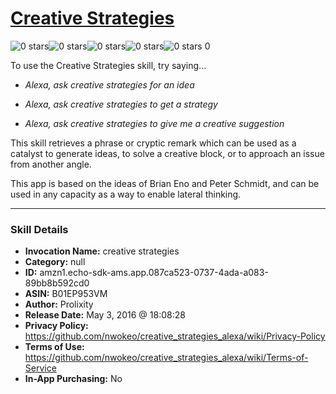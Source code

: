 # [Creative Strategies](http://alexa.amazon.com/#skills/amzn1.echo-sdk-ams.app.087ca523-0737-4ada-a083-89bb8b592cd0)
![0 stars](../../images/ic_star_border_black_18dp_1x.png)![0 stars](../../images/ic_star_border_black_18dp_1x.png)![0 stars](../../images/ic_star_border_black_18dp_1x.png)![0 stars](../../images/ic_star_border_black_18dp_1x.png)![0 stars](../../images/ic_star_border_black_18dp_1x.png) 0

To use the Creative Strategies skill, try saying...

* *Alexa, ask creative strategies for an idea*

* *Alexa, ask creative strategies to get a strategy*

* *Alexa, ask creative strategies to give me a creative suggestion*

This skill retrieves a phrase or cryptic remark which can be used as a catalyst to generate ideas,  to solve a creative block, or to approach an issue from another angle.

This app is based on the ideas of Brian Eno and Peter Schmidt, and can be used in any capacity as a way to enable lateral thinking.

***

### Skill Details

* **Invocation Name:** creative strategies
* **Category:** null
* **ID:** amzn1.echo-sdk-ams.app.087ca523-0737-4ada-a083-89bb8b592cd0
* **ASIN:** B01EP953VM
* **Author:** Prolixity
* **Release Date:** May 3, 2016 @ 18:08:28
* **Privacy Policy:** https://github.com/nwokeo/creative_strategies_alexa/wiki/Privacy-Policy
* **Terms of Use:** https://github.com/nwokeo/creative_strategies_alexa/wiki/Terms-of-Service
* **In-App Purchasing:** No
